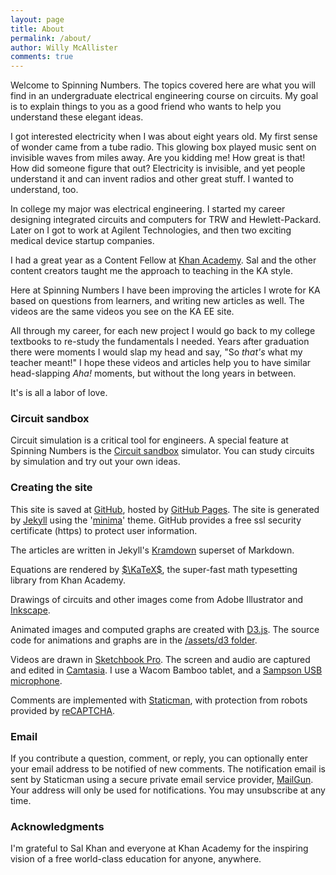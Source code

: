 ```yaml
---
layout: page
title: About
permalink: /about/
author: Willy McAllister
comments: true
---
```


Welcome to Spinning Numbers. The topics covered here are what you will find in an undergraduate electrical engineering course on circuits. My goal is to explain things to you as a good friend who wants to help you understand these elegant ideas. 

I got interested electricity when I was about eight years old. My first sense of wonder came from a tube radio. This glowing box played music sent on invisible waves from miles away. Are you kidding me! How great is that! How did someone figure that out? Electricity is invisible, and yet people understand it and can invent radios and other great stuff. I wanted to understand, too.

In college my major was electrical engineering. I started my career designing integrated circuits and computers for TRW and Hewlett-Packard. Later on I got to work at Agilent Technologies, and then two exciting medical device startup companies. 

I had a great year as a Content Fellow at [Khan Academy](https://www.khanacademy.org/science/electrical-engineering). Sal and the other content creators taught me the approach to teaching in the KA style.

Here at Spinning Numbers I have been improving the articles I wrote for KA based on questions from learners, and writing new articles as well. The videos are the same videos you see on the KA EE site. 

All through my career, for each new project I would go back to my college textbooks to re-study the fundamentals I needed. Years after graduation there were moments I would slap my head and say, "So *that's* what my teacher meant!" I hope these videos and articles help you to have similar head-slapping *Aha!* moments, but without the long years in between.

It's is all a labor of love.

### Circuit sandbox

Circuit simulation is a critical tool for engineers. A special feature at Spinning Numbers is the [Circuit sandbox](/a/circuit-sandbox.html) simulator. You can study circuits by simulation and try out your own ideas.

### Creating the site

This site is saved at [GitHub](https://github.com/willymcallister/spinningnumbers), hosted by [GitHub Pages](https://pages.github.com/). The site is generated by [Jekyll](https://jekyllrb.com/) using the '[minima](https://github.com/jekyll/minima)' theme. GitHub provides a free ssl security certificate (https) to protect user information. 

The articles are written in Jekyll's [Kramdown](https://kramdown.gettalong.org/documentation.html) superset of Markdown. 

Equations are rendered by [$\KaTeX$](https://khan.github.io/KaTeX/), the super-fast math typesetting library from Khan Academy.

Drawings of circuits and other images come from Adobe Illustrator and [Inkscape](https://inkscape.org/). 

Animated images and computed graphs are created with [D3.js](https://d3js.org). The source code for animations and graphs are in the [/assets/d3 folder](https://github.com/willymcallister/spinningnumbers/tree/master/assets/d3).

Videos are drawn in [Sketchbook Pro](https://www.sketchbook.com/). The screen and audio are captured and edited in [Camtasia](https://www.techsmith.com/video-editor.html). I use a Wacom Bamboo tablet, and a [Sampson USB microphone](https://www.samsontech.com/samson/products/microphones/usb-microphones/c03u/). 

Comments are implemented with [Staticman](https://staticman.net/), with protection from robots provided by [reCAPTCHA](https://www.google.com/recaptcha/intro/). 

### Email

If you contribute a question, comment, or reply, you can optionally enter your email address to be notified of new comments. The notification email is sent by Staticman using a secure private email service provider, [MailGun](https://www.mailgun.com/). Your address will only be used for notifications. You may unsubscribe at any time.  

### Acknowledgments

I'm grateful to Sal Khan and everyone at Khan Academy for the inspiring vision of a free world-class education for anyone, anywhere.


